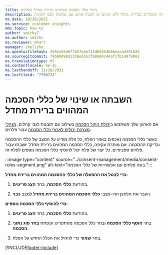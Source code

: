 ```yaml
---
title: ניהול כללי הסכמה המהווים ברירת מחדל בפלחים
description: עם יכולת ניהול ההסכמה, ניתן להפוך את כללי ההסכמה המוגדרים כברירת מחדל ללא זמינים או לשנות אותם אם עקיפות הפכו לזמינות.
ms.date: 10/30/2021
ms.service: customer-insights
mms.topic: how-to
author: smithy7
ms.author: smithc
ms.reviewer: mhart
manager: shellyha
ms.openlocfilehash: 358ec05d0f7b5fe4ef15d65054b66eaaad301626
ms.sourcegitcommit: 79b09498d1328e5551fb8684c44af1fb149f9881
ms.translationtype: HT
ms.contentlocale: he-IL
ms.lasthandoff: 11/10/2021
ms.locfileid: "7790723"
---
```

# <a name="disable-or-change-default-consent-rules"></a>השבתה או שינוי של כללי הסכמה המהווים ברירת מחדל

אם הארגון שלך משתמש ב[יכולת ניהול הסכמה](../consent-management/overview.md) בשילוב עם תובנות לגבי קהלים, [מנהלי מערכת יכולים לאכוף כללי הסכמה](activate-consent.md) עבור פלחים. 

כאשר כללי הסכמה נאכפים באזור הפלח, כל פלח מודיע על המצב של כללי ההסכמה ובדיקת ההסכמה. אם מותרת עקיפה, כללי הסכמה המהווים ברירת מחדל יושבתו עבור פלחים ספציפיים. כל יוצר של פלח יכול להוסיף כללי הסכמה נוספים לפלח זה. 

:::image type="content" source="../consent-management/media/consent-rules-segment.png" alt-text="בונה פלחים עם אפשרויות של כללי הסכמה.":::

**כדי לבטל את ההפעלה של כללי ההסכמה המהווים ברירת מחדל:**

1. בהודעת **כללי הסכמה**, בחר **הצג פריטים**. 

1. העבר את הלחצן הדו-מצבי **כללי הסכמה המהווים ברירת מחדל** למצב **כבוי**.

**כדי להוסיף כללי הסכמה נוספים:**

1. בהודעת **כללי הסכמה**, בחר **הצג פריטים**. 

1. בחר **הוסף כללי הסכמה** ובחר כלל הסכמה מהתפריט הנפתח **בחר סוג נתוני הסכמה**.

1. בחר **שמור** כדי להחיל את הכלל החדש על הפלח.

[!INCLUDE[footer-include](../includes/footer-banner.md)] 
